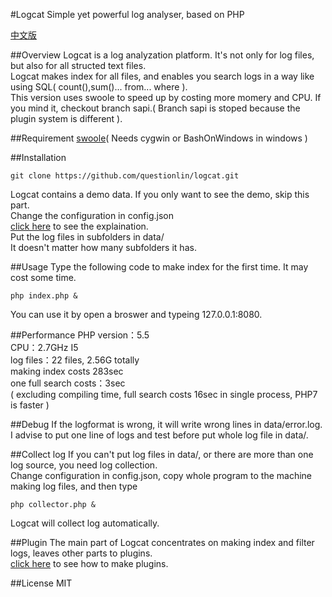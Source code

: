 #Logcat
Simple yet powerful log analyser, based on PHP

[中文版](https://github.com/questionlin/logcat/blob/master/README_zh.md)

##Overview
Logcat is a log analyzation platform. It's not only for log files, but also for all structed text files.  
Logcat makes index for all files, and enables you search logs in a way like using SQL( count(),sum()... from... where ).  
This version uses swoole to speed up by costing more momery and CPU. If you mind it, checkout branch sapi.( Branch sapi is stoped because the plugin system is different ).

##Requirement
[swoole](https://github.com/swoole/swoole-src)( Needs cygwin or BashOnWindows in windows )

##Installation
```shell
git clone https://github.com/questionlin/logcat.git
```
Logcat contains a demo data. If you only want to see the demo, skip this part.  
Change the configuration in config.json  
[click here](https://github.com/questionlin/logcat/blob/master/docs/config.md) to see the explaination.  
Put the log files in subfolders in data/  
It doesn't matter how many subfolders it has.

##Usage
Type the following code to make index for the first time. It may cost some time.
```shell
php index.php &
```
You can use it by open a broswer and typeing 127.0.0.1:8080.

##Performance
PHP version：5.5  
CPU：2.7GHz I5  
log files：22 files, 2.56G totally  
making index costs 283sec  
one full search costs：3sec  
( excluding compiling time, full search costs 16sec in single process, PHP7 is faster )

##Debug
If the logformat is wrong, it will write wrong lines in data/error.log.  
I advise to put one line of logs and test before put whole log file in data/.

##Collect log
If you can't put log files in data/, or there are more than one log source, you need log collection.  
Change configuration in config.json, copy whole program to the machine making log files, and then type
```shell
php collector.php &
```
Logcat will collect log automatically.

##Plugin
The main part of Logcat concentrates on making index and filter logs, leaves other parts to plugins.  
[click here](https://github.com/questionlin/logcat/blob/master/docs/plugin.md) to see how to make plugins.

##License
MIT
